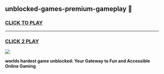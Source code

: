
## unblocked-games-premium-gameplay 👋
<h3>
<a href="https://premium.freeplayer.one?title=unblocked-games-premium-gameplay&ref=14F">CLICK TO PLAY</a></h3>
<hr>

<h3>
<a href="https://premium.freeplayer.one?title=unblocked-games-premium-gameplay&ref=14F">CLICK 2 PLAY</a>
  
</h3>

<a href="https://premium.freeplayer.one?title=unblocked-games-premium-gameplay&ref=12F/"><img src="https://clearcache.store/games.png"></a>


**worlds hardest game unblocked: Your Gateway to Fun and Accessible Online Gaming**
